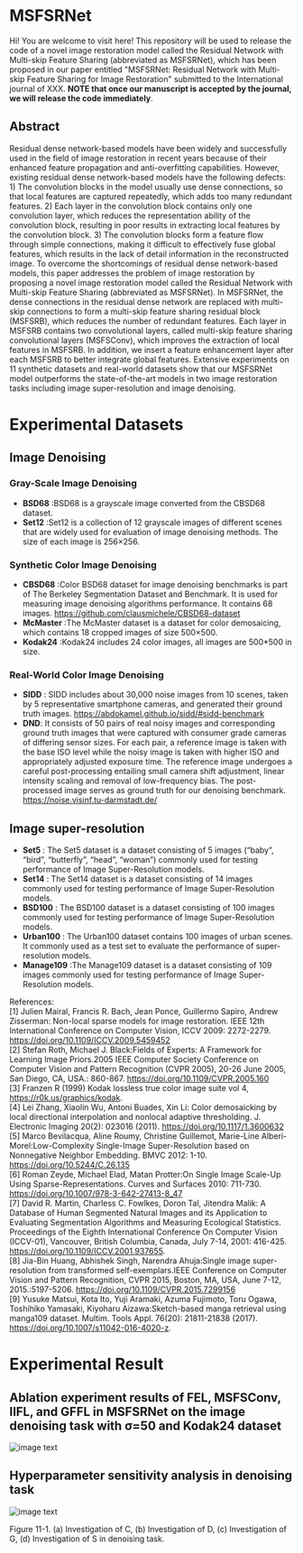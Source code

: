 # MSFSRNet
Hi! You are welcome to visit here! This repository will be used to release the code of a novel image restoration model called the Residual Network with Multi-skip Feature Sharing (abbreviated as MSFSRNet), which has been proposed in our paper entitled "MSFSRNet: Residual Network with Multi-skip Feature Sharing for Image Restoration" submitted to the International journal of XXX. **NOTE that once our manuscript is accepted by the journal, we will release the code immediately**. 
## Abstract

 <p> Residual dense network-based models have been widely and successfully used in the field of image restoration in recent years because of their enhanced feature propagation and anti-overfitting capabilities. However, existing residual dense network-based models have the following defects: 1) The convolution blocks in the model usually use dense connections, so that local features are captured repeatedly, which adds too many redundant features. 2) Each layer in the convolution block contains only one convolution layer, which reduces the representation ability of the convolution block, resulting in poor results in extracting local features by the convolution block. 3) The convolution blocks form a feature flow through simple connections, making it difficult to effectively fuse global features, which results in the lack of detail information in the reconstructed image. To overcome the shortcomings of residual dense network-based models, this paper addresses the problem of image restoration by proposing a novel image restoration model called the Residual Network with Multi-skip Feature Sharing (abbreviated as MSFSRNet). In MSFSRNet, the dense connections in the residual dense network are replaced with multi-skip connections to form a multi-skip feature sharing residual block (MSFSRB), which reduces the number of redundant features. Each layer in MSFSRB contains two convolutional layers, called multi-skip feature sharing convolutional layers (MSFSConv), which improves the extraction of local features in MSFSRB. In addition, we insert a feature enhancement layer after each MSFSRB to better integrate global features. Extensive experiments on 11 synthetic datasets and real-world datasets show that our MSFSRNet model outperforms the state-of-the-art models in two image restoration tasks including image super-resolution and image denoising. </p>
 
# Experimental Datasets
## Image Denoising
###  Gray-Scale Image Denoising
* **BSD68** :BSD68 is a grayscale image converted from the CBSD68 dataset.
* **Set12** :Set12 is a collection of 12 grayscale images of different scenes that are widely used for evaluation of image denoising methods. The size of each image is 256×256.
###  Synthetic Color Image Denoising
* **CBSD68** :Color BSD68 dataset for image denoising benchmarks is part of The Berkeley Segmentation Dataset and Benchmark. It is used for measuring image denoising algorithms performance. It contains 68 images. https://github.com/clausmichele/CBSD68-dataset
* **McMaster** :The McMaster dataset is a dataset for color demosaicing, which contains 18 cropped images of size 500×500.
* **Kodak24** :Kodak24 includes 24 color images, all images are 500*500 in size.
###  Real-World Color Image Denoising
* **SIDD** :  SIDD includes about 30,000 noise images from 10 scenes, taken by 5 representative smartphone cameras, and generated their ground truth images. https://abdokamel.github.io/sidd/#sidd-benchmark
* **DND**:  It consists of 50 pairs of real noisy images and corresponding ground truth images that were captured with consumer grade cameras of differing sensor sizes. For each pair, a reference image is taken with the base ISO level while the noisy image is taken with higher ISO and appropriately adjusted exposure time. The reference image undergoes a careful post-processing entailing small camera shift adjustment, linear intensity scaling and removal of low-frequency bias. The post-processed image serves as ground truth for our denoising benchmark. https://noise.visinf.tu-darmstadt.de/
## Image super-resolution
* **Set5** : The Set5 dataset is a dataset consisting of 5 images (“baby”, “bird”, “butterfly”, “head”, “woman”) commonly used for testing performance of Image Super-Resolution models.
* **Set14** : The Set14 dataset is a dataset consisting of 14 images commonly used for testing performance of Image Super-Resolution models.
* **BSD100** : The BSD100 dataset is a dataset consisting of 100 images commonly used for testing performance of Image Super-Resolution models.
* **Urban100** : The Urban100 dataset contains 100 images of urban scenes. It commonly used as a test set to evaluate the performance of super-resolution models.
* **Manage109** :The Manage109 dataset is a dataset consisting of 109 images commonly used for testing performance of Image Super-Resolution models.

References: <br>
[1] Julien Mairal, Francis R. Bach, Jean Ponce, Guillermo Sapiro, Andrew Zisserman: Non-local sparse models for image restoration. IEEE 12th International Conference on Computer Vision, ICCV 2009: 2272-2279. https://doi.org/10.1109/ICCV.2009.5459452 <br>
[2] Stefan Roth, Michael J. Black:Fields of Experts: A Framework for Learning Image Priors.2005 IEEE Computer Society Conference on Computer Vision and Pattern Recognition (CVPR 2005), 20-26 June 2005, San Diego, CA, USA.: 860-867. https://doi.org/10.1109/CVPR.2005.160 <br>
[3] Franzen R (1999) Kodak lossless true color image suite vol 4, https://r0k.us/graphics/kodak. <br>
[4] Lei Zhang, Xiaolin Wu, Antoni Buades, Xin Li: Color demosaicking by local directional interpolation and nonlocal adaptive thresholding. J. Electronic Imaging 20(2): 023016 (2011). https://doi.org/10.1117/1.3600632 <br>
[5] Marco Bevilacqua, Aline Roumy, Christine Guillemot, Marie-Line Alberi-Morel:Low-Complexity Single-Image Super-Resolution based on Nonnegative Neighbor Embedding. BMVC 2012: 1-10. https://doi.org/10.5244/C.26.135 <br>
[6] Roman Zeyde, Michael Elad, Matan Protter:On Single Image Scale-Up Using Sparse-Representations. Curves and Surfaces 2010: 711-730. https://doi.org/10.1007/978-3-642-27413-8_47 <br>
[7] David R. Martin, Charless C. Fowlkes, Doron Tal, Jitendra Malik: A Database of Human Segmented Natural Images and its Application to Evaluating Segmentation Algorithms and Measuring Ecological Statistics. Proceedings of the Eighth International Conference On Computer Vision (ICCV-01), Vancouver, British Columbia, Canada, July 7-14, 2001: 416-425. https://doi.org/10.1109/ICCV.2001.937655. <br>
[8] Jia-Bin Huang, Abhishek Singh, Narendra Ahuja:Single image super-resolution from transformed self-exemplars.IEEE Conference on Computer Vision and Pattern Recognition, CVPR 2015, Boston, MA, USA, June 7-12, 2015.:5197-5206. https://doi.org/10.1109/CVPR.2015.7299156 <br>
[9] Yusuke Matsui, Kota Ito, Yuji Aramaki, Azuma Fujimoto, Toru Ogawa, Toshihiko Yamasaki, Kiyoharu Aizawa:Sketch-based manga retrieval using manga109 dataset. Multim. Tools Appl. 76(20): 21811-21838 (2017). https://doi.org/10.1007/s11042-016-4020-z. <br>
# Experimental Result
## Ablation experiment results of FEL, MSFSConv, IIFL, and GFFL in MSFSRNet on the image denoising task with σ=50 and Kodak24 dataset
![image text](https://github.com/hu-cv/MSFSRNet/blob/main/Table%206-1.png)

## Hyperparameter sensitivity analysis in denoising task

![image text](https://github.com/hu-cv/MSFSRNet/blob/main/Figure11-1.jpg)

Figure 11-1. (a) Investigation of C, (b) Investigation of D, (c) Investigation of G, (d) Investigation of S in denoising task.
